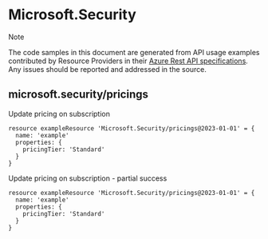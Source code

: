 # Microsoft.Security
  
> [!NOTE]
> The code samples in this document are generated from API usage examples contributed by Resource Providers in their [Azure Rest API specifications](https://github.com/Azure/azure-rest-api-specs). Any issues should be reported and addressed in the source.


## microsoft.security/pricings

Update pricing on subscription
```bicep
resource exampleResource 'Microsoft.Security/pricings@2023-01-01' = {
  name: 'example'
  properties: {
    pricingTier: 'Standard'
  }
}
```

Update pricing on subscription - partial success
```bicep
resource exampleResource 'Microsoft.Security/pricings@2023-01-01' = {
  name: 'example'
  properties: {
    pricingTier: 'Standard'
  }
}
```
